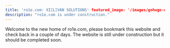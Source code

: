 ```yaml
---
title: 'ro1e.com: XIΞLΞVAN SOLUTIONS' featured_image: '/images/gohugo-default-sample-hero-image.jpg'
description: "ro1e.com is under construction."
---
```


Welcome to the new home of ro1e.com, please bookmark this website and check back in a couple of days. The website is
still under construction but it should be completed soon.
